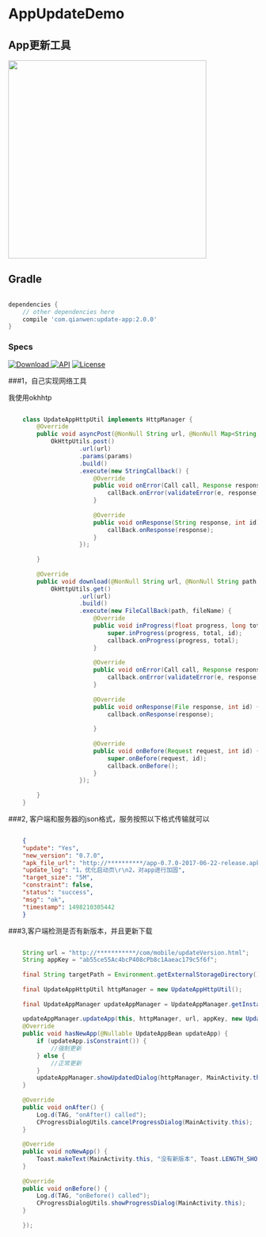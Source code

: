 # AppUpdateDemo
## App更新工具


<img src="https://raw.githubusercontent.com/WVector/AppUpdateDemo/master/image/example_01.png?raw=true"  width="400"></a>
	

## Gradle 

```gradle

dependencies {
    // other dependencies here
    compile 'com.qianwen:update-app:2.0.0'
}

```

### Specs
[ ![Download](https://api.bintray.com/packages/aritraroy/maven/patternlockview/images/download.svg) ](https://bintray.com/qianwen/maven/update-app/_latestVersion) [![API](https://img.shields.io/badge/API-14%2B-orange.svg?style=flat)](https://android-arsenal.com/api?level=14) [![License](https://img.shields.io/badge/License-Apache%202.0-blue.svg)](https://opensource.org/licenses/Apache-2.0)

###1，自己实现网络工具

我使用okhhtp

```java

	class UpdateAppHttpUtil implements HttpManager {
	    @Override
	    public void asyncPost(@NonNull String url, @NonNull Map<String, String> params, @NonNull final Callback callBack) {
	        OkHttpUtils.post()
	                .url(url)
	                .params(params)
	                .build()
	                .execute(new StringCallback() {
	                    @Override
	                    public void onError(Call call, Response response, Exception e, int id) {
	                        callBack.onError(validateError(e, response));
	                    }
	
	                    @Override
	                    public void onResponse(String response, int id) {
	                        callBack.onResponse(response);
	                    }
	                });
	
	    }
	
	    @Override
	    public void download(@NonNull String url, @NonNull String path, @NonNull String fileName, @NonNull final FileCallback callback) {
	        OkHttpUtils.get()
	                .url(url)
	                .build()
	                .execute(new FileCallBack(path, fileName) {
	                    @Override
	                    public void inProgress(float progress, long total, int id) {
	                        super.inProgress(progress, total, id);
	                        callback.onProgress(progress, total);
	                    }
	
	                    @Override
	                    public void onError(Call call, Response response, Exception e, int id) {
	                        callback.onError(validateError(e, response));
	                    }
	
	                    @Override
	                    public void onResponse(File response, int id) {
	                        callback.onResponse(response);
	
	                    }
	
	                    @Override
	                    public void onBefore(Request request, int id) {
	                        super.onBefore(request, id);
	                        callback.onBefore();
	                    }
	                });
	
	    }
	}

```

###2, 客户端和服务器的json格式，服务按照以下格式传输就可以

```json

	{
	"update": "Yes",
	"new_version": "0.7.0",
	"apk_file_url": "http://**********/app-0.7.0-2017-06-22-release.apk",
	"update_log": "1，优化启动页\r\n2，对app进行加固",
	"target_size": "5M",
	"constraint": false,
	"status": "success",
	"msg": "ok",
	"timestamp": 1498210305442
	}
```

###3,客户端检测是否有新版本，并且更新下载

```java

	String url = "http://***********/com/mobile/updateVersion.html";
	String appKey = "ab55ce55Ac4bcP408cPb8c1Aaeac179c5f6f";
	
	final String targetPath = Environment.getExternalStorageDirectory().getAbsolutePath();
	
	final UpdateAppHttpUtil httpManager = new UpdateAppHttpUtil();
	
	final UpdateAppManager updateAppManager = UpdateAppManager.getInstance();
	
	updateAppManager.updateApp(this, httpManager, url, appKey, new UpdateCallback() {
	@Override
	public void hasNewApp(@Nullable UpdateAppBean updateApp) {
	    if (updateApp.isConstraint()) {
	        //强制更新
	    } else {
	        //正常更新
	    }
	    updateAppManager.showUpdatedDialog(httpManager, MainActivity.this, targetPath, updateApp);
	}
	
	@Override
	public void onAfter() {
	    Log.d(TAG, "onAfter() called");
	    CProgressDialogUtils.cancelProgressDialog(MainActivity.this);
	}
	
	@Override
	public void noNewApp() {
	    Toast.makeText(MainActivity.this, "没有新版本", Toast.LENGTH_SHORT).show();
	}
	
	@Override
	public void onBefore() {
	    Log.d(TAG, "onBefore() called");
	    CProgressDialogUtils.showProgressDialog(MainActivity.this);
	}
	
	});

```
